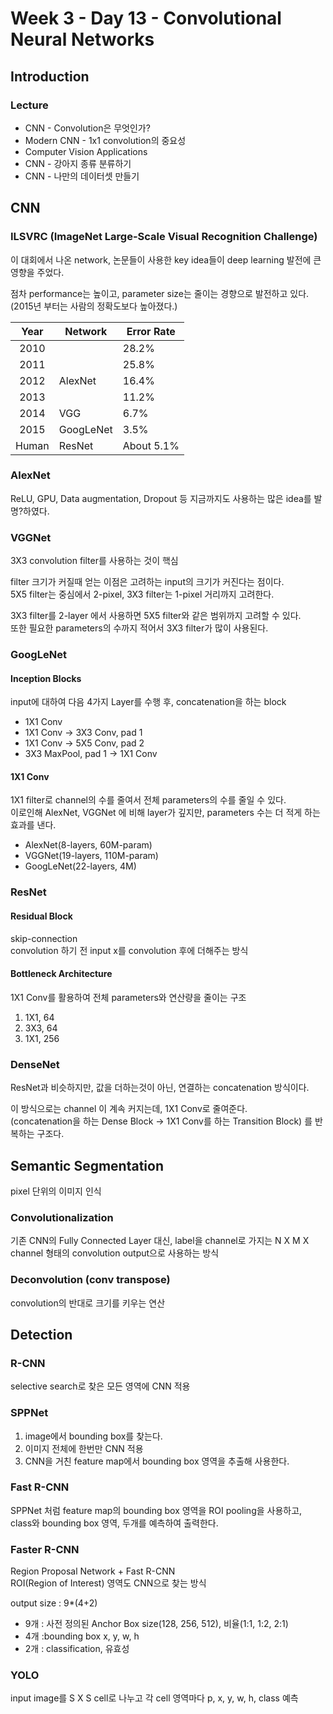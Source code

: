 # Week 3 - Day 13 - Convolutional Neural Networks

## Introduction
### Lecture
- CNN - Convolution은 무엇인가?
- Modern CNN - 1x1 convolution의 중요성
- Computer Vision Applications
- CNN - 강아지 종류 분류하기
- CNN - 나만의 데이터셋 만들기

## CNN
### ILSVRC (ImageNet Large-Scale Visual Recognition Challenge)  
이 대회에서 나온 network, 논문들이 사용한 key idea들이 deep learning 발전에 큰 영향을 주었다.  

점차 performance는 높이고, parameter size는 줄이는 경향으로 발전하고 있다.  
(2015년 부터는 사람의 정확도보다 높아졌다.)  

Year | Network | Error Rate
:---: | --- | ---
2010 | | 28.2%
2011 | | 25.8%
2012 | AlexNet | 16.4%
2013 | | 11.2%
2014 | VGG | 6.7%
2015 | GoogLeNet | 3.5%
Human | ResNet | About 5.1%

### AlexNet
ReLU, GPU, Data augmentation, Dropout 등 지금까지도 사용하는 많은 idea를 발명?하였다.  

### VGGNet
3X3 convolution filter를 사용하는 것이 핵심  

filter 크기가 커질때 얻는 이점은 고려하는 input의 크기가 커진다는 점이다.  
5X5 filter는 중심에서 2-pixel, 3X3 filter는 1-pixel 거리까지 고려한다.  

3X3 filter를 2-layer 에서 사용하면 5X5 filter와 같은 범위까지 고려할 수 있다.  
또한 필요한 parameters의 수까지 적어서 3X3 filter가 많이 사용된다.  

### GoogLeNet
#### Inception Blocks

input에 대하여 다음 4가지 Layer를 수행 후, concatenation을 하는 block  

- 1X1 Conv
- 1X1 Conv -> 3X3 Conv, pad 1
- 1X1 Conv -> 5X5 Conv, pad 2
- 3X3 MaxPool, pad 1 -> 1X1 Conv

#### 1X1 Conv
1X1 filter로 channel의 수를 줄여서 전체 parameters의 수를 줄일 수 있다.  
이로인해 AlexNet, VGGNet 에 비해 layer가 깊지만, parameters 수는 더 적게 하는 효과를 낸다.  

- AlexNet(8-layers, 60M-param)
- VGGNet(19-layers, 110M-param)
- GoogLeNet(22-layers, 4M)

### ResNet
#### Residual Block
skip-connection  
convolution 하기 전 input x를 convolution 후에 더해주는 방식  

#### Bottleneck Architecture
1X1 Conv를 활용하여 전체 parameters와 연산량을 줄이는 구조  
1. 1X1, 64
1. 3X3, 64
1. 1X1, 256

### DenseNet
ResNet과 비슷하지만, 값을 더하는것이 아닌, 연결하는 concatenation 방식이다.  

이 방식으로는 channel 이 계속 커지는데, 1X1 Conv로 줄여준다.  
(concatenation을 하는 Dense Block -> 1X1 Conv를 하는 Transition Block) 를 반복하는 구조다.  


## Semantic Segmentation
pixel 단위의 이미지 인식  

### Convolutionalization
기존 CNN의 Fully Connected Layer 대신, label을 channel로 가지는 N X M X channel 형태의 convolution output으로 사용하는 방식  

### Deconvolution (conv transpose)
convolution의 반대로 크기를 키우는 연산  

## Detection

### R-CNN
selective search로 찾은 모든 영역에 CNN 적용  

### SPPNet
1. image에서 bounding box를 찾는다.
1. 이미지 전체에 한번만 CNN 적용
1. CNN을 거친 feature map에서 bounding box 영역을 추출해 사용한다.

### Fast R-CNN
SPPNet 처럼 feature map의 bounding box 영역을 ROI pooling을 사용하고, class와 bounding box 영역, 두개를 예측하여 출력한다.  

### Faster R-CNN
Region Proposal Network + Fast R-CNN  
ROI(Region of Interest) 영역도 CNN으로 찾는 방식  

output size : 9*(4+2)
- 9개 : 사전 정의된 Anchor Box size(128, 256, 512), 비율(1:1, 1:2, 2:1)
- 4개 :bounding box x, y, w, h
- 2개 : classification, 유효성

### YOLO
input image를 S X S cell로 나누고 각 cell 영역마다 p, x, y, w, h, class 예측
